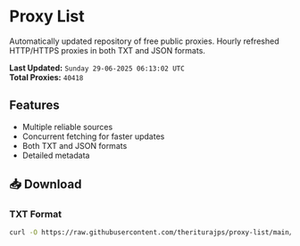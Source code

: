 # Proxy List

Automatically updated repository of free public proxies. Hourly refreshed HTTP/HTTPS proxies in both TXT and JSON formats.

**Last Updated:** `Sunday 29-06-2025 06:13:02 UTC`  
**Total Proxies:** `40418`

## Features
- Multiple reliable sources
- Concurrent fetching for faster updates
- Both TXT and JSON formats
- Detailed metadata

## 📥 Download

### TXT Format
```bash
curl -O https://raw.githubusercontent.com/theriturajps/proxy-list/main/proxies.txt